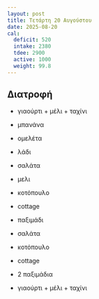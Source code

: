 ```yaml
---
layout: post
title: Τετάρτη 20 Αυγούστου
date: 2025-08-20
cal:
  deficit: 520
  intake: 2380
  tdee: 2900
  active: 1000
  weight: 99.8
---
```


## Διατροφή

- γιαούρτι + μέλι + ταχίνι
- μπανάνα
- ομελέτα
- λάδι

- σαλάτα
- μελι
- κοτόπουλο
- cottage
- παξιμάδι

- σαλάτα
- κοτόπουλο
- cottage
- 2 παξιμάδια
- γιαούρτι + μέλι + ταχίνι


